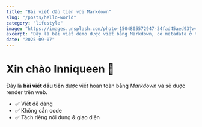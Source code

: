 ```yaml
---
title: "Bài viết đầu tiên với Markdown"
slug: "/posts/hello-world"
category: "lifestyle"
image: "https://images.unsplash.com/photo-1504805572947-34fad45aed93?w=800&h=600&fit=crop"
excerpt: "Đây là bài viết demo được viết bằng Markdown, có metadata ở trên."
date: "2025-09-07"
---
```


# Xin chào Inniqueen 🌸

Đây là **bài viết đầu tiên** được viết hoàn toàn bằng *Markdown* và sẽ được render trên web.

- ✅ Viết dễ dàng
- ✅ Không cần code
- ✅ Tách riêng nội dung & giao diện
